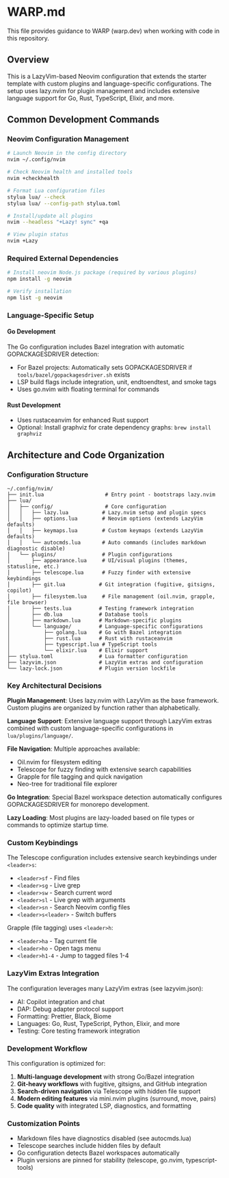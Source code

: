 # WARP.md

This file provides guidance to WARP (warp.dev) when working with code in this repository.

## Overview

This is a LazyVim-based Neovim configuration that extends the starter template with custom plugins and language-specific configurations. The setup uses lazy.nvim for plugin management and includes extensive language support for Go, Rust, TypeScript, Elixir, and more.

## Common Development Commands

### Neovim Configuration Management

```bash
# Launch Neovim in the config directory
nvim ~/.config/nvim

# Check Neovim health and installed tools
nvim +checkhealth

# Format Lua configuration files
stylua lua/ --check
stylua lua/ --config-path stylua.toml

# Install/update all plugins
nvim --headless "+Lazy! sync" +qa

# View plugin status
nvim +Lazy
```

### Required External Dependencies

```bash
# Install neovim Node.js package (required by various plugins)
npm install -g neovim

# Verify installation
npm list -g neovim
```

### Language-Specific Setup

#### Go Development
The Go configuration includes Bazel integration with automatic GOPACKAGESDRIVER detection:
- For Bazel projects: Automatically sets GOPACKAGESDRIVER if `tools/bazel/gopackagesdriver.sh` exists
- LSP build flags include integration, unit, endtoendtest, and smoke tags
- Uses go.nvim with floating terminal for commands

#### Rust Development
- Uses rustaceanvim for enhanced Rust support
- Optional: Install graphviz for crate dependency graphs: `brew install graphviz`

## Architecture and Code Organization

### Configuration Structure

```
~/.config/nvim/
├── init.lua                    # Entry point - bootstraps lazy.nvim
├── lua/
│   ├── config/                 # Core configuration
│   │   ├── lazy.lua           # Lazy.nvim setup and plugin specs
│   │   ├── options.lua        # Neovim options (extends LazyVim defaults)
│   │   ├── keymaps.lua        # Custom keymaps (extends LazyVim defaults)
│   │   └── autocmds.lua       # Auto commands (includes markdown diagnostic disable)
│   └── plugins/               # Plugin configurations
│       ├── appearance.lua     # UI/visual plugins (themes, statusline, etc.)
│       ├── telescope.lua      # Fuzzy finder with extensive keybindings
│       ├── git.lua           # Git integration (fugitive, gitsigns, copilot)
│       ├── filesystem.lua     # File management (oil.nvim, grapple, file browser)
│       ├── tests.lua         # Testing framework integration
│       ├── db.lua            # Database tools
│       ├── markdown.lua      # Markdown-specific plugins
│       └── language/         # Language-specific configurations
│           ├── golang.lua    # Go with Bazel integration
│           ├── rust.lua      # Rust with rustaceanvim
│           ├── typescript.lua # TypeScript tools
│           └── elixir.lua    # Elixir support
├── stylua.toml               # Lua formatter configuration
├── lazyvim.json              # LazyVim extras and configuration
└── lazy-lock.json            # Plugin version lockfile
```

### Key Architectural Decisions

**Plugin Management**: Uses lazy.nvim with LazyVim as the base framework. Custom plugins are organized by function rather than alphabetically.

**Language Support**: Extensive language support through LazyVim extras combined with custom language-specific configurations in `lua/plugins/language/`.

**File Navigation**: Multiple approaches available:
- Oil.nvim for filesystem editing
- Telescope for fuzzy finding with extensive search capabilities
- Grapple for file tagging and quick navigation
- Neo-tree for traditional file explorer

**Go Integration**: Special Bazel workspace detection automatically configures GOPACKAGESDRIVER for monorepo development.

**Lazy Loading**: Most plugins are lazy-loaded based on file types or commands to optimize startup time.

### Custom Keybindings

The Telescope configuration includes extensive search keybindings under `<leader>s`:
- `<leader>sf` - Find files
- `<leader>sg` - Live grep
- `<leader>sw` - Search current word
- `<leader>sl` - Live grep with arguments
- `<leader>sn` - Search Neovim config files
- `<leader>s<leader>` - Switch buffers

Grapple (file tagging) uses `<leader>h`:
- `<leader>ha` - Tag current file
- `<leader>ho` - Open tags menu
- `<leader>h1-4` - Jump to tagged files 1-4

### LazyVim Extras Integration

The configuration leverages many LazyVim extras (see lazyvim.json):
- AI: Copilot integration and chat
- DAP: Debug adapter protocol support
- Formatting: Prettier, Black, Biome
- Languages: Go, Rust, TypeScript, Python, Elixir, and more
- Testing: Core testing framework integration

### Development Workflow

This configuration is optimized for:
1. **Multi-language development** with strong Go/Bazel integration
2. **Git-heavy workflows** with fugitive, gitsigns, and GitHub integration
3. **Search-driven navigation** via Telescope with hidden file support
4. **Modern editing features** via mini.nvim plugins (surround, move, pairs)
5. **Code quality** with integrated LSP, diagnostics, and formatting

### Customization Points

- Markdown files have diagnostics disabled (see autocmds.lua)
- Telescope searches include hidden files by default
- Go configuration detects Bazel workspaces automatically
- Plugin versions are pinned for stability (telescope, go.nvim, typescript-tools)
